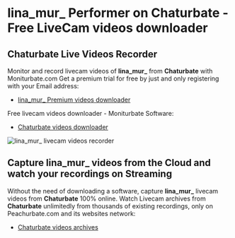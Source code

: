 # lina_mur_ Performer on Chaturbate - Free LiveCam videos downloader

## Chaturbate Live Videos Recorder

Monitor and record livecam videos of **lina_mur_** from **Chaturbate** with Moniturbate.com
Get a premium trial for free by just and only registering with your Email address:
* [lina_mur_ Premium videos downloader](https://moniturbate.com/request-demo-licence-key.html)

Free livecam videos downloader - Moniturbate Software:
* [Chaturbate videos downloader](https://moniturbate.com/moniturbate-download-software.html)

![lina_mur_ livecam videos recorder](https://peachurnet.com/templates/moniturbate-software.png)


## Capture lina_mur_ videos from the Cloud and watch your recordings on Streaming

Without the need of downloading a software, capture **lina_mur_** livecam videos from **Chaturbate** 100% online.
Watch Livecam archives from **Chaturbate** unlimitedly from thousands of existing recordings, only on Peachurbate.com and its websites network:
* [Chaturbate videos archives](https://peachurnet.com/)
